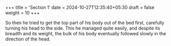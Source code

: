 +++
title = 'Section 1'
date = 2024-10-27T12:35:40+05:30
draft = false
weight = 10
+++

So then he tried to get the top part of his body out of the bed first,
carefully turning his head to the side. This he managed quite easily,
and despite its breadth and its weight, the bulk of his body eventually
followed slowly in the direction of the head.
